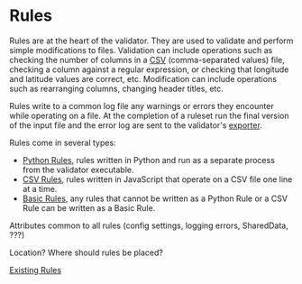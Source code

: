 # Rules

Rules are at the heart of the validator. They are used to validate and perform simple modifications to
files. Validation can include operations such as checking the number of columns in a [CSV](https://en.wikipedia.org/wiki/Comma-separated_values)
(comma-separated values) file, checking a column
against a regular expression, or checking that longitude and latitude values are correct, etc. Modification can
include operations such as rearranging columns, changing header titles, etc.

Rules write to a common log file any warnings or errors they encounter while operating on a file. At the completion
of a ruleset run the final version of the input file and the error log are sent to the validator's [exporter].

Rules come in several types:
- [Python Rules][python], rules written in Python and run as a separate process from the validator executable.
- [CSV Rules][csv], rules written in JavaScript that operate on a CSV file one line at a time.
- [Basic Rules][basic], any rules that cannot be written as a Python Rule or a CSV Rule can be written as a Basic Rule.


Attributes common to all rules (config settings, logging errors, SharedData, ???)

Location? Where should rules be placed?

[Existing Rules][existing]

[exporter]: exporter.md
[python]: pythonRules.md
[csv]: csvRules.md
[basic]: basicRules.md
[existing]: existingRules.md
